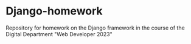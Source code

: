 # Django-homework
Repository for homework on the Django framework in the course of the Digital Department "Web Developer 2023"
